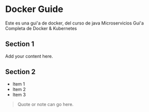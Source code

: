 # Docker Guide

Este  es una gui'a de docker, del curso de java Microservicios Gui'a Completa de Docker & Kubernetes

## Section 1

Add your content here.

## Section 2

- Item 1
- Item 2
- Item 3

> Quote or note can go here.